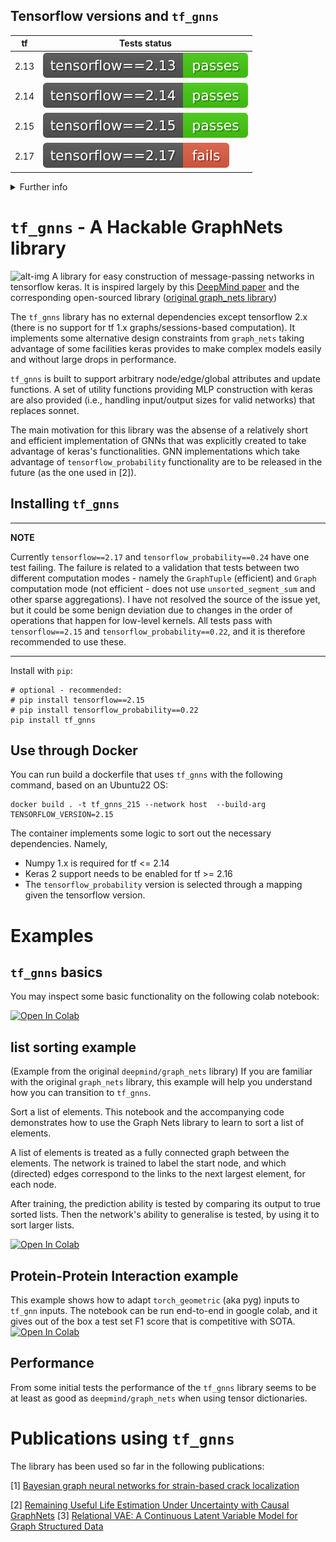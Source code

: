 
## Tensorflow versions and `tf_gnns`

|tf   | Tests status |
|-----|----|
|2.13 | ![alt-img](https://raw.githubusercontent.com/mylonasc/tf_gnns/refs/heads/main/doc/shields/tf2.13.svg) | 
|2.14 | ![alt-img](https://raw.githubusercontent.com/mylonasc/tf_gnns/refs/heads/main/doc/shields/tf2.14.svg) | 
|2.15 | ![alt-img](https://raw.githubusercontent.com/mylonasc/tf_gnns/refs/heads/main/doc/shields/tf2.15.svg) | 
|2.17 | ![alt-img](https://raw.githubusercontent.com/mylonasc/tf_gnns/refs/heads/main/doc/shields/tf2.17.svg) | 

<details>
<summary>Further info</summary>
There are some un-resolved bugs with the latest tensorflow versions, due to the on-going transition from keras 2 to keras 3 some of the problems are already resolved, but there are some flaky parts in the code currently.
Since I develop this single-handedly, I will wait for the dust to settle with keras 3.
At the moment it is recommended to use version `tensorflow==2.15` or earlier. 
</details>

# `tf_gnns` - A Hackable GraphNets library
![alt-img](https://raw.githubusercontent.com/mylonasc/tf_gnns/main/doc/figures/tfgnns_logo2.png)
A library for easy construction of message-passing networks in tensorflow keras.
It is inspired largely by this [DeepMind paper](https://arxiv.org/abs/1806.01261) and the corresponding open-sourced library ([original graph_nets library](https://github.com/deepmind/graph_nets))

The `tf_gnns` library has no external dependencies except tensorflow 2.x (there is no support for tf 1.x graphs/sessions-based computation). 
It implements some alternative design constraints from `graph_nets` taking advantage of some facilities keras provides to make complex models easily and without large drops in performance.

`tf_gnns` is built to support arbitrary node/edge/global attributes and update functions.
A set of utility functions providing MLP construction with keras are also provided (i.e., handling input/output sizes for valid networks) that replaces sonnet.

The main motivation for this library was the absense of a relatively short and efficient implementation of GNNs that was explicitly created to take advantage of keras's functionalities.
GNN implementations which take advantage of `tensorflow_probability` functionality are to be released in the future (as the one used in \[2\]).

## Installing `tf_gnns`
---
**NOTE**

Currently `tensorflow==2.17` and `tensorflow_probability==0.24` have one test failing. The failure is related to a validation that tests between two different computation modes - namely the `GraphTuple` (efficient) and `Graph` computation mode (not efficient - does not use `unsorted_segment_sum` and other sparse aggregations). I have not resolved the source of the issue yet, but it could be some benign deviation due to changes in the order of operations that happen for low-level kernels. 
All tests pass with `tensorflow==2.15` and `tensorflow_probability==0.22`, and it is therefore recommended to use these. 

---

Install with `pip`:
```
# optional - recommended:
# pip install tensorflow==2.15 
# pip install tensorflow_probability==0.22
pip install tf_gnns
```
## Use through Docker

You can run build a dockerfile that uses `tf_gnns` with the following command, based on an Ubuntu22 OS:

```
docker build . -t tf_gnns_215 --network host  --build-arg TENSORFLOW_VERSION=2.15
```

The container implements some logic to sort out the necessary dependencies. Namely, 
 * Numpy 1.x is required for tf <= 2.14
 * Keras 2 support needs to be enabled for tf >= 2.16
 * The `tensorflow_probability` version is selected through a mapping given the tensorflow version.


# Examples

## `tf_gnns` basics
You may inspect some basic functionality on the following colab notebook:

[![Open In Colab](https://colab.research.google.com/assets/colab-badge.svg)](https://colab.research.google.com/github/mylonasc/tf_gnns/blob/main/notebooks/01_tf_gnn_basics.ipynb)


## list sorting example
(Example from the original `deepmind/graph_nets` library)
If you are familiar with the original `graph_nets` library, this example will help you understand how you can transition to `tf_gnns`.

Sort a list of elements.
This notebook and the accompanying code demonstrates how to use the Graph Nets library to learn to sort a list of elements.

A list of elements is treated as a fully connected graph between the elements. 
The network is trained to label the start node, and which (directed) edges correspond to the links to the next largest element, for each node.

After training, the prediction ability is tested by comparing its output to true sorted lists. Then the network's ability to generalise is tested, by using it to sort larger lists.

[![Open In Colab](https://colab.research.google.com/assets/colab-badge.svg)](https://colab.research.google.com/github/mylonasc/tf_gnns/blob/main/notebooks/02_list_sorting.ipynb)

## Protein-Protein Interaction example
This example shows how to adapt `torch_geometric` (aka pyg) inputs to `tf_gnn` inputs. 
The notebook can be run end-to-end in google colab, and it gives out of the box a test set F1 score that is competitive with SOTA. 
[![Open In Colab](https://colab.research.google.com/assets/colab-badge.svg)](https://github.com/mylonasc/tf_gnns/blob/main/notebooks/03_ProteinProteinInteraction_MPNN.ipynb)

## Performance
From some initial tests the performance of the `tf_gnns` library seems to be at least as good as `deepmind/graph_nets` when using tensor dictionaries.

# Publications using `tf_gnns`
The library has been used so far in the following publications:

\[1\] [Bayesian graph neural networks for strain-based crack localization](https://arxiv.org/abs/2012.06791) 

\[2\] [Remaining Useful Life Estimation Under Uncertainty with Causal GraphNets](https://arxiv.org/abs/2011.11740)
\[3\] [Relational VAE: A Continuous Latent Variable Model for Graph Structured Data](https://arxiv.org/abs/2106.16049)


